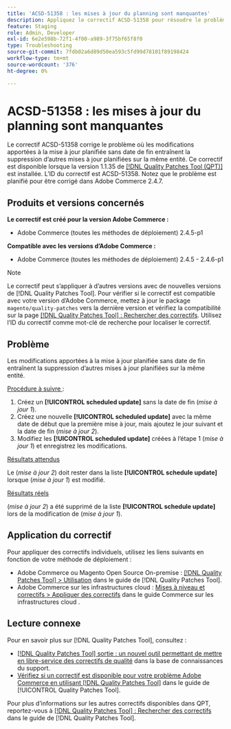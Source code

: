 ```yaml
---
title: 'ACSD-51358 : les mises à jour du planning sont manquantes'
description: Appliquez le correctif ACSD-51358 pour résoudre le problème d’Adobe Commerce où les modifications apportées à la mise à jour planifiée sans date de fin entraînent la suppression d’autres mises à jour planifiées sur la même entité.
feature: Staging
role: Admin, Developer
exl-id: 6e2e598b-72f1-4f00-a989-3f75bf65f8f0
type: Troubleshooting
source-git-commit: 7fdb02a6d89d50ea593c5fd99d78101f89198424
workflow-type: tm+mt
source-wordcount: '376'
ht-degree: 0%

---
```


# ACSD-51358 : les mises à jour du planning sont manquantes

Le correctif ACSD-51358 corrige le problème où les modifications apportées à la mise à jour planifiée sans date de fin entraînent la suppression d’autres mises à jour planifiées sur la même entité. Ce correctif est disponible lorsque la version 1.1.35 de [[!DNL Quality Patches Tool (QPT)]](https://experienceleague.adobe.com/en/docs/commerce-operations/tools/quality-patches-tool/quality-patches-tool-to-self-serve-quality-patches) est installée. L’ID du correctif est ACSD-51358. Notez que le problème est planifié pour être corrigé dans Adobe Commerce 2.4.7.

## Produits et versions concernés

**Le correctif est créé pour la version Adobe Commerce :**

* Adobe Commerce (toutes les méthodes de déploiement) 2.4.5-p1

**Compatible avec les versions d’Adobe Commerce :**

* Adobe Commerce (toutes les méthodes de déploiement) 2.4.5 - 2.4.6-p1

>[!NOTE]
>
>Le correctif peut s’appliquer à d’autres versions avec de nouvelles versions de [!DNL Quality Patches Tool]. Pour vérifier si le correctif est compatible avec votre version d’Adobe Commerce, mettez à jour le package `magento/quality-patches` vers la dernière version et vérifiez la compatibilité sur la page [[!DNL Quality Patches Tool] : Rechercher des correctifs](https://experienceleague.adobe.com/tools/commerce-quality-patches/index.html). Utilisez l’ID du correctif comme mot-clé de recherche pour localiser le correctif.

## Problème

Les modifications apportées à la mise à jour planifiée sans date de fin entraînent la suppression d’autres mises à jour planifiées sur la même entité.

<u>Procédure à suivre </u> :

1. Créez un **[!UICONTROL scheduled update]** sans la date de fin (*mise à jour 1*).
1. Créez une nouvelle **[!UICONTROL scheduled update]** avec la même date de début que la première mise à jour, mais ajoutez le jour suivant et la date de fin (*mise à jour 2*).
1. Modifiez les **[!UICONTROL scheduled update]** créées à l’étape 1 (*mise à jour 1*) et enregistrez les modifications.

<u>Résultats attendus</u>

Le (*mise à jour 2*) doit rester dans la liste **[!UICONTROL schedule update]** lorsque (*mise à jour 1*) est modifié.

<u>Résultats réels</u>

(*mise à jour 2*) a été supprimé de la liste **[!UICONTROL schedule update]** lors de la modification de (*mise à jour 1*).

## Application du correctif

Pour appliquer des correctifs individuels, utilisez les liens suivants en fonction de votre méthode de déploiement :

* Adobe Commerce ou Magento Open Source On-premise : [[!DNL Quality Patches Tool] > Utilisation](/help/tools/quality-patches-tool/usage.md) dans le guide de [!DNL Quality Patches Tool].
* Adobe Commerce sur les infrastructures cloud : [Mises à niveau et correctifs > Appliquer des correctifs](https://experienceleague.adobe.com/docs/commerce-cloud-service/user-guide/develop/upgrade/apply-patches.html) dans le guide Commerce sur les infrastructures cloud .

## Lecture connexe

Pour en savoir plus sur [!DNL Quality Patches Tool], consultez :

* [[!DNL Quality Patches Tool] sortie : un nouvel outil permettant de mettre en libre-service des correctifs de qualité](https://experienceleague.adobe.com/en/docs/commerce-operations/tools/quality-patches-tool/quality-patches-tool-to-self-serve-quality-patches) dans la base de connaissances du support.
* [Vérifiez si un correctif est disponible pour votre problème Adobe Commerce en utilisant [!DNL Quality Patches Tool]](/help/tools/quality-patches-tool/patches-available-in-qpt/check-patch-for-magento-issue-with-magento-quality-patches.md) dans le guide de [!UICONTROL Quality Patches Tool].


Pour plus d’informations sur les autres correctifs disponibles dans QPT, reportez-vous à [[!DNL Quality Patches Tool] : Rechercher des correctifs](<https://experienceleague.adobe.com/tools/commerce-quality-patches/index.html>) dans le guide de [!DNL Quality Patches Tool].
